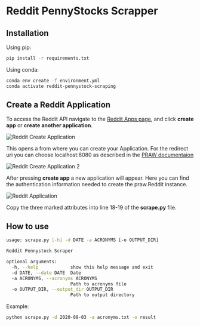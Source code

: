 # Reddit PennyStocks Scrapper

## Installation

Using pip:

```bash
pip install -r requirements.txt
```

Using conda:

```bash
conda env create -f environment.yml
conda activate reddit-pennystock-scraping
```

## Create a Reddit Application

To access the Reddit API navigate to the [Reddit Apps page](https://www.reddit.com/prefs/apps), and click **create app** or **create another application**.

![Reddit Create Application](https://cms.gilberttanner.com/content/images/size/w2000/2020/06/create_a_reddit_application.png) 

This opens a from where you can create your Application. For the redirect uri you can choose localhost:8080 as described in the [PRAW documentaion](https://praw.readthedocs.io/en/latest/getting_started/authentication.html#script-application)

![Reddit Create Application 2](https://cms.gilberttanner.com/content/images/size/w2000/2020/06/create_new_reddit_application.png)

After pressing **create app** a new application will appear. Here you can find the authentication information needed to create the praw.Reddit instance.

![Reddit Application](https://cms.gilberttanner.com/content/images/size/w2000/2020/06/authentication_information.png)

Copy the three marked attributes into line 18-19 of the **scrape.py** file.

## How to use

```bash
usage: scrape.py [-h] -d DATE -a ACRONYMS [-o OUTPUT_DIR]

Reddit Pennystock Scraper

optional arguments:
  -h, --help            show this help message and exit
  -d DATE, --date DATE  Date
  -a ACRONYMS, --acronyms ACRONYMS
                        Path to acronyms file
  -o OUTPUT_DIR, --output_dir OUTPUT_DIR
                        Path to output directory
```

Example:

```bash
python scrape.py -d 2020-08-03 -a acronyms.txt -o result
```